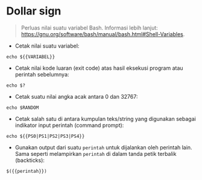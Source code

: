 # Dollar sign

> Perluas nilai suatu variabel Bash.
> Informasi lebih lanjut: <https://gnu.org/software/bash/manual/bash.html#Shell-Variables>.

- Cetak nilai suatu variabel:

`echo ${{VARIABEL}}`

- Cetak nilai kode luaran (exit code) atas hasil eksekusi program atau perintah sebelumnya:

`echo $?`

- Cetak suatu nilai angka acak antara 0 dan 32767:

`echo $RANDOM`

- Cetak salah satu di antara kumpulan teks/string yang digunakan sebagai indikator input perintah (command prompt):

`echo ${{PS0|PS1|PS2|PS3|PS4}}`

- Gunakan output dari suatu `perintah` untuk dijalankan oleh perintah lain. Sama seperti melampirkan `perintah` di dalam tanda petik terbalik (backticks):

`$({{perintah}})`
